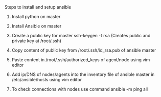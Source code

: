 Steps to install and setup ansible
1) Install python on master

2) Install Ansible on master

3) Create a public key for master
    ssh-keygen -t rsa     (Creates public and private key at /root/.ssh)
    
4) Copy content of public key from /root/.ssh/id_rsa.pub of ansible master 

5) Paste content in /root/.ssh/authorized_keys of agent/node using vim editor

6) Add ip/DNS of nodes/agents into the inventory file of ansible master in /etc/ansible/hosts using vim editor

7) To check connections with nodes use command
     ansible -m ping all